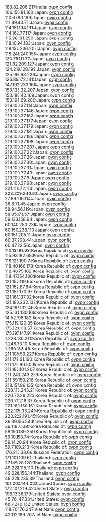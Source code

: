 183.82.206.217:India: [ovpn config](vpn/183_82_206_217.ovpn)  
106.150.81.160:Japan: [ovpn config](vpn/106_150_81_160.ovpn)  
110.67.80.199:Japan: [ovpn config](vpn/110_67_80_199.ovpn)  
111.89.43.71:Japan: [ovpn config](vpn/111_89_43_71.ovpn)  
114.151.194.191:Japan: [ovpn config](vpn/114_151_194_191.ovpn)  
114.162.77.117:Japan: [ovpn config](vpn/114_162_77_117.ovpn)  
115.36.131.250:Japan: [ovpn config](vpn/115_36_131_250.ovpn)  
118.10.94.183:Japan: [ovpn config](vpn/118_10_94_183.ovpn)  
118.154.236.205:Japan: [ovpn config](vpn/118_154_236_205.ovpn)  
118.241.240.158:Japan: [ovpn config](vpn/118_241_240_158.ovpn)  
120.75.111.77:Japan: [ovpn config](vpn/120_75_111_77.ovpn)  
121.82.209.127:Japan: [ovpn config](vpn/121_82_209_127.ovpn)  
124.219.128.199:Japan: [ovpn config](vpn/124_219_128_199.ovpn)  
125.196.63.236:Japan: [ovpn config](vpn/125_196_63_236.ovpn)  
126.89.172.141:Japan: [ovpn config](vpn/126_89_172_141.ovpn)  
147.192.233.166:Japan: [ovpn config](vpn/147_192_233_166.ovpn)  
153.133.32.207:Japan: [ovpn config](vpn/153_133_32_207.ovpn)  
153.186.40.169:Japan: [ovpn config](vpn/153_186_40_169.ovpn)  
153.194.69.200:Japan: [ovpn config](vpn/153_194_69_200.ovpn)  
219.100.37.114:Japan: [ovpn config](vpn/219_100_37_114.ovpn)  
219.100.37.146:Japan: [ovpn config](vpn/219_100_37_146.ovpn)  
219.100.37.163:Japan: [ovpn config](vpn/219_100_37_163.ovpn)  
219.100.37.177:Japan: [ovpn config](vpn/219_100_37_177.ovpn)  
219.100.37.179:Japan: [ovpn config](vpn/219_100_37_179.ovpn)  
219.100.37.181:Japan: [ovpn config](vpn/219_100_37_181.ovpn)  
219.100.37.186:Japan: [ovpn config](vpn/219_100_37_186.ovpn)  
219.100.37.198:Japan: [ovpn config](vpn/219_100_37_198.ovpn)  
219.100.37.207:Japan: [ovpn config](vpn/219_100_37_207.ovpn)  
219.100.37.221:Japan: [ovpn config](vpn/219_100_37_221.ovpn)  
219.100.37.26:Japan: [ovpn config](vpn/219_100_37_26.ovpn)  
219.100.37.30:Japan: [ovpn config](vpn/219_100_37_30.ovpn)  
219.100.37.31:Japan: [ovpn config](vpn/219_100_37_31.ovpn)  
219.100.37.49:Japan: [ovpn config](vpn/219_100_37_49.ovpn)  
219.100.37.9:Japan: [ovpn config](vpn/219_100_37_9.ovpn)  
219.100.37.98:Japan: [ovpn config](vpn/219_100_37_98.ovpn)  
221.118.72.114:Japan: [ovpn config](vpn/221_118_72_114.ovpn)  
222.229.246.86:Japan: [ovpn config](vpn/222_229_246_86.ovpn)  
27.89.106.114:Japan: [ovpn config](vpn/27_89_106_114.ovpn)  
36.8.71.45:Japan: [ovpn config](vpn/36_8_71_45.ovpn)  
58.94.56.119:Japan: [ovpn config](vpn/58_94_56_119.ovpn)  
58.95.171.57:Japan: [ovpn config](vpn/58_95_171_57.ovpn)  
59.133.158.94:Japan: [ovpn config](vpn/59_133_158_94.ovpn)  
60.140.250.236:Japan: [ovpn config](vpn/60_140_250_236.ovpn)  
60.150.238.110:Japan: [ovpn config](vpn/60_150_238_110.ovpn)  
60.151.205.11:Japan: [ovpn config](vpn/60_151_205_11.ovpn)  
60.37.208.44:Japan: [ovpn config](vpn/60_37_208_44.ovpn)  
60.47.22.56:Japan: [ovpn config](vpn/60_47_22_56.ovpn)  
110.13.161.93:Korea Republic of: [ovpn config](vpn/110_13_161_93.ovpn)  
115.93.182.68:Korea Republic of: [ovpn config](vpn/115_93_182_68.ovpn)  
116.125.190.7:Korea Republic of: [ovpn config](vpn/116_125_190_7.ovpn)  
118.40.166.178:Korea Republic of: [ovpn config](vpn/118_40_166_178.ovpn)  
118.46.75.162:Korea Republic of: [ovpn config](vpn/118_46_75_162.ovpn)  
118.47.154.180:Korea Republic of: [ovpn config](vpn/118_47_154_180.ovpn)  
121.152.119.65:Korea Republic of: [ovpn config](vpn/121_152_119_65.ovpn)  
121.152.87.84:Korea Republic of: [ovpn config](vpn/121_152_87_84.ovpn)  
121.155.170.97:Korea Republic of: [ovpn config](vpn/121_155_170_97.ovpn)  
121.161.137.32:Korea Republic of: [ovpn config](vpn/121_161_137_32.ovpn)  
121.180.232.138:Korea Republic of: [ovpn config](vpn/121_180_232_138.ovpn)  
124.197.132.46:Korea Republic of: [ovpn config](vpn/124_197_132_46.ovpn)  
125.134.130.169:Korea Republic of: [ovpn config](vpn/125_134_130_169.ovpn)  
14.52.198.182:Korea Republic of: [ovpn config](vpn/14_52_198_182.ovpn)  
175.119.120.35:Korea Republic of: [ovpn config](vpn/175_119_120_35.ovpn)  
175.123.113.57:Korea Republic of: [ovpn config](vpn/175_123_113_57.ovpn)  
175.197.147.91:Korea Republic of: [ovpn config](vpn/175_197_147_91.ovpn)  
1.228.180.211:Korea Republic of: [ovpn config](vpn/1_228_180_211.ovpn)  
1.246.33.10:Korea Republic of: [ovpn config](vpn/1_246_33_10.ovpn)  
1.250.183.49:Korea Republic of: [ovpn config](vpn/1_250_183_49.ovpn)  
211.109.59.227:Korea Republic of: [ovpn config](vpn/211_109_59_227.ovpn)  
211.179.61.190:Korea Republic of: [ovpn config](vpn/211_179_61_190.ovpn)  
211.179.80.50:Korea Republic of: [ovpn config](vpn/211_179_80_50.ovpn)  
211.185.101.207:Korea Republic of: [ovpn config](vpn/211_185_101_207.ovpn)  
211.243.243.239:Korea Republic of: [ovpn config](vpn/211_243_243_239.ovpn)  
211.59.150.216:Korea Republic of: [ovpn config](vpn/211_59_150_216.ovpn)  
218.157.96.135:Korea Republic of: [ovpn config](vpn/218_157_96_135.ovpn)  
220.118.243.21:Korea Republic of: [ovpn config](vpn/220_118_243_21.ovpn)  
220.70.29.223:Korea Republic of: [ovpn config](vpn/220_70_29_223.ovpn)  
220.71.216.37:Korea Republic of: [ovpn config](vpn/220_71_216_37.ovpn)  
221.160.150.161:Korea Republic of: [ovpn config](vpn/221_160_150_161.ovpn)  
222.105.33.249:Korea Republic of: [ovpn config](vpn/222_105_33_249.ovpn)  
223.222.191.45:Korea Republic of: [ovpn config](vpn/223_222_191_45.ovpn)  
36.39.155.54:Korea Republic of: [ovpn config](vpn/36_39_155_54.ovpn)  
39.118.7.139:Korea Republic of: [ovpn config](vpn/39_118_7_139.ovpn)  
58.150.189.250:Korea Republic of: [ovpn config](vpn/58_150_189_250.ovpn)  
59.10.153.74:Korea Republic of: [ovpn config](vpn/59_10_153_74.ovpn)  
59.14.20.94:Korea Republic of: [ovpn config](vpn/59_14_20_94.ovpn)  
59.7.189.213:Korea Republic of: [ovpn config](vpn/59_7_189_213.ovpn)  
176.215.33.66:Russian Federation: [ovpn config](vpn/176_215_33_66.ovpn)  
171.101.109.61:Thailand: [ovpn config](vpn/171_101_109_61.ovpn)  
27.145.28.120:Thailand: [ovpn config](vpn/27_145_28_120.ovpn)  
49.228.115.110:Thailand: [ovpn config](vpn/49_228_115_110.ovpn)  
49.228.156.144:Thailand: [ovpn config](vpn/49_228_156_144.ovpn)  
49.228.235.39:Thailand: [ovpn config](vpn/49_228_235_39.ovpn)  
161.202.144.236:United States: [ovpn config](vpn/161_202_144_236.ovpn)  
172.107.219.42:United States: [ovpn config](vpn/172_107_219_42.ovpn)  
198.13.36.179:United States: [ovpn config](vpn/198_13_36_179.ovpn)  
45.76.147.33:United States: [ovpn config](vpn/45_76_147_33.ovpn)  
68.7.249.132:United States: [ovpn config](vpn/68_7_249_132.ovpn)  
118.70.176.247:Viet Nam: [ovpn config](vpn/118_70_176_247.ovpn)  
42.112.189.26:Viet Nam: [ovpn config](vpn/42_112_189_26.ovpn)  
